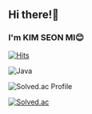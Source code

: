 ## Hi there!👋
### I'm KIM SEON MI😊

 [![Hits](https://hits.seeyoufarm.com/api/count/incr/badge.svg?url=https%3A%2F%2Fgithub.com%2FKIM-SeonMi&count_bg=%23E4C7FF&title_bg=%239580FD&icon=github.svg&icon_color=%23FFFFFF&title=hits&edge_flat=false)](https://hits.seeyoufarm.com)

![Java](https://img.shields.io/badge/java-%23ED8B00.svg?style=for-the-badge&logo=java&logoColor=white)</div>
<!-- ![JavaScript](https://img.shields.io/badge/javascript-%23323330.svg?style=for-the-badge&logo=javascript&logoColor=%23F7DF1E) -->

![Solved.ac Profile](http://mazassumnida.wtf/api/v2/generate_badge?boj=kindmi)

[![Solved.ac](http://mazassumnida.wtf/api/v2/generate_badge?boj=kindmi)](https://solved.ac/kindmi)


<!--
**KIM-SeonMi/KIM-SeonMi** is a ✨ _special_ ✨ repository because its `README.md` (this file) appears on your GitHub profile.

Here are some ideas to get you started:

- 🔭 I’m currently working on ...
- 🌱 I’m currently learning ...
- 👯 I’m looking to collaborate on ...
- 🤔 I’m looking for help with ...
- 💬 Ask me about ...
- 📫 How to reach me: ...
- 😄 Pronouns: ...
- ⚡ Fun fact: ...
-->
